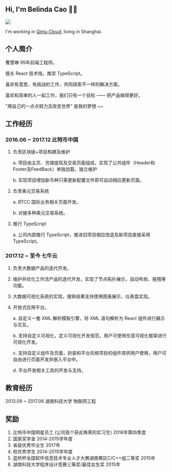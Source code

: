 ## Hi, I'm Belinda Cao 👨‍💻‍

<img src="https://github-readme-stats.vercel.app/api?username=caohuilin&show_icons=true&theme=radical&count_private=true&show_icons=true&include_all_commits=true" />

I'm working in [Qiniu Cloud](https://github.com/qbox), living in Shanghai.

## 个人简介

曹慧琳 95年前端工程师。

擅长 React 技术栈，推崇 TypeScript。

喜欢有意思、有挑战的工作，共同探索不一样的解决方案。

喜欢和简单的人一起工作，我们只有一个目标 —— 把产品做得更好。

"用自己的一点点努力去改变世界" 是我的梦想 ~~

## 工作经历

### 2016.06 ~ 2017.12 比特币中国

1. 负责区块链+项目构建及维护

    a. 项目由主页、充值提现及交易页面组成，实现了公共组件（Header和Footer及FeedBack）单独加载，独立维护

    b. 实现项目增加新币种只需更新配置文件即可自动相应更新页面。

2. 负责美元交易系统

    a. BTCC 国际业务相关页面开发。

    b. 对接多种美元交易系统。

3. 推行 TypeScript

    a. 公司内部推行 TypeScript，推进旧项目相应改造及新项目直接采用 TypeScript。

### 2017.12 ~ 至今 七牛云 

1. 负责大数据产品的迭代开发。

2. 维护并优化工作流产品的迭代开发，实现了节点拓扑展示，自动布局、拖拽等功能。

3. 大数据可视化系统的实现，搜索结果支持使用图表展示，仪表盘实现。

4. 开放式应用平台。

    a. 自定义一套 XML 解析模板引擎，将 XML 语句解析为 React 组件进行展示与交互。

    b. 支持自定义可视化，定义可视化开发规范，用户可使用任意可视化框架进行可视化开发。

    c. 支持自定义组件及页面，封装和平台风格项目的组件库供用户使用，用户可自由进行页面开发并嵌入平台中。
    
    d. 平台开发相关工具的开发与支持。

## 教育经历

2013.09 ~ 2017.06 湖南科技大学 物联网工程

## 奖励

1. 比特币中国明星员工 (公司首个获此殊荣的实习生) 2016年第四季度
2. 国家奖学金 2014-2015学年度
3. 省级优秀毕业生 2017年
4. 校优秀学生 2014-2015学年度
5. 蓝桥杯全国软件信息技术专业人才大赛湖南赛区C/C++组二等奖 2015年
6. 湖南科技大学程序设计竞赛三等奖/最佳女生奖 2015年
